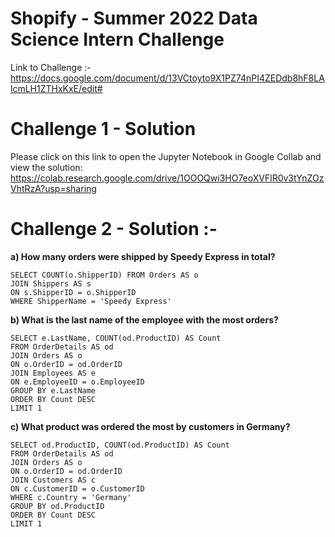# Shopify - Summer 2022 Data Science Intern Challenge 

Link to Challenge :-   
https://docs.google.com/document/d/13VCtoyto9X1PZ74nPI4ZEDdb8hF8LAlcmLH1ZTHxKxE/edit#  
  
# Challenge 1 - Solution
Please click on this link to open the Jupyter Notebook in Google Collab and view the solution:  
https://colab.research.google.com/drive/1OOOQwi3HO7eoXVFlR0v3tYnZOzVhtRzA?usp=sharing  

# Challenge 2 - Solution :-  

**a) How many orders were shipped by Speedy Express in total?**    
```
SELECT COUNT(o.ShipperID) FROM Orders AS o
JOIN Shippers AS s
ON s.ShipperID = o.ShipperID
WHERE ShipperName = 'Speedy Express'
```

**b) What is the last name of the employee with the most orders?**  
```
SELECT e.LastName, COUNT(od.ProductID) AS Count 
FROM OrderDetails AS od
JOIN Orders AS o
ON o.OrderID = od.OrderID
JOIN Employees AS e
ON e.EmployeeID = o.EmployeeID
GROUP BY e.LastName
ORDER BY Count DESC
LIMIT 1
```

**c) What product was ordered the most by customers in Germany?**    
```
SELECT od.ProductID, COUNT(od.ProductID) AS Count
FROM OrderDetails AS od
JOIN Orders AS o
ON o.OrderID = od.OrderID
JOIN Customers AS c
ON c.CustomerID = o.CustomerID
WHERE c.Country = 'Germany'
GROUP BY od.ProductID
ORDER BY Count DESC
LIMIT 1
```
